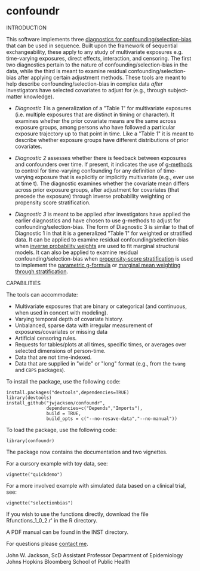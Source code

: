 # confoundr

INTRODUCTION

This software implements three [diagnostics for confounding/selection-bias](https://www.ncbi.nlm.nih.gov/pubmed/27479649) that can be used in sequence. Built upon the framework of sequential exchangeability, these apply to any study of multivariate exposures e.g. time-varying exposures, direct effects, interaction, and censoring. The first two diagnostics pertain to the nature of confounding/selection-bias in the data, while the third is meant to examine residual confounding/selection-bias after applying certain adjustment methods. These tools are meant to help describe confounding/selection-bias in complex data _after_ investigators have selected covariates to adjust for (e.g., through subject-matter knowledge).

+ *Diagnostic 1* is a generalization of a "Table 1" for multivariate exposures (i.e. multiple exposures that are distinct in timing or character). It examines whether the prior covariate means are the same across exposure groups, among persons who have followed a particular exposure trajectory up to that point in time. Like a "Table 1" it is meant to describe whether exposure groups have different distributions of prior covariates. 

+ *Diagnostic 2* assesses whether there is feedback between exposures and confounders over time. If present, it indicates the use of [g-methods](https://www.ncbi.nlm.nih.gov/pubmed/28039382) to control for time-varying confounding for any definition of time-varying exposure that is explicitly or implicitly multivariate (e.g., ever use at time t). The diagnostic examines whether the covariate mean differs across prior exposure groups, after adjustment for covariates (that precede the exposure) through inverse probability weighting or propensity score stratification.

+ *Diagnostic 3* is meant to be applied after investigators have applied the earlier diagnostics and have chosen to use g-methods to adjust for confounding/selection-bias. The form of Diagnostic 3 is similar to that of Diagnostic 1 in that it is a generalized "Table 1" for weighted or stratified data. It can be applied to examine residual confounding/selection-bias when [inverse probability weights](https://www.ncbi.nlm.nih.gov/pubmed/10955408) are used to fit marginal structural models. It can also be applied to examine residual confounding/selection-bias when [propensity-score stratification](https://www.ncbi.nlm.nih.gov/pubmed/19817741) is used to implement the [parametric g-formula](https://www.ncbi.nlm.nih.gov/pubmed/23533091) or [marginal mean weighting through stratification](https://www.ncbi.nlm.nih.gov/pubmed/21843003).

CAPABILITIES

The tools can accommodate:
* Multivariate exposures that are binary or categorical (and continuous, when used in concert with modeling). 
* Varying temporal depth of covariate history.
* Unbalanced, sparse data with irregular measurement of exposures/covariates or missing data
* Artificial censoring rules.
* Requests for tables/plots at all times, specific times, or averages over selected dimensions of person-time.
* Data that are not time-indexed.
* Data that are supplied in "wide" or "long" format (e.g., from the `twang` and `CBPS` packages).

To install the package, use the following code:

```
install.packages("devtools",dependencies=TRUE)
library(devtools)
install_github("jwjackson/confoundr",
               dependencies=c("Depends","Imports"), 
               build = TRUE, 
               build_opts = c("--no-resave-data","--no-manual"))
```
To load the package, use the following code:

```
library(confoundr)
```

The package now contains the documentation and two vignettes.

For a cursory example with toy data, see:

```
vignette("quickdemo")
```


For a more involved example with simulated data based on a clinical trial, see:

```
vignette("selectionbias")
```


If you wish to use the functions directly, download the file Rfunctions_1_0_2.r' in the R directory. 

A PDF manual can be found in the INST directory.

For questions please [contact me](https://www.jhsph.edu/faculty/directory/profile/3410/john-w-jackson).

John W. Jackson, ScD
Assistant Professor
Department of Epidemiology
Johns Hopkins Bloomberg School of Public Health
